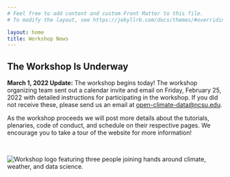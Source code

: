 ```yaml
---
# Feel free to add content and custom Front Matter to this file.
# To modify the layout, see https://jekyllrb.com/docs/themes/#overriding-theme-defaults

layout: home
title: Workshop News
---
```


## The Workshop Is Underway

**March 1, 2022 Update:** The workshop begins today! The workshop organizing team sent out a calendar invite and email on Friday, February 25, 2022 with detailed instructions for participating in the workshop. If you did not receive these, please send us an email at open-climate-data@ncsu.edu.

As the workshop proceeds we will post more details about the tutorials, plenaries, code of conduct, and schedule on their respective pages. We encourage you to take a tour of the website for more information!

<br>

![Workshop logo featuring three people joining hands around climate, weather, and data science.](img/ocds_logo_transparent.png)

<br>